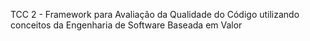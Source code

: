 TCC 2 - Framework para Avaliação da Qualidade do Código utilizando conceitos da Engenharia de Software Baseada em Valor